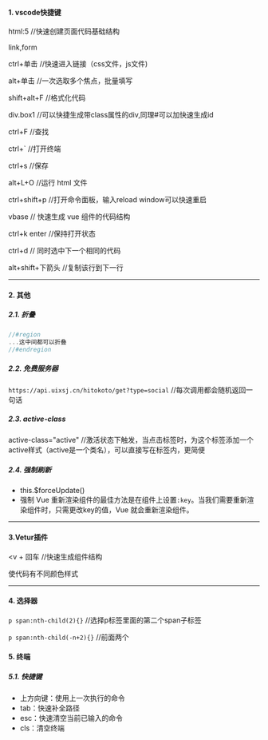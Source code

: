 #### 1. vscode快捷键

html:5			//快速创建页面代码基础结构

link,form

ctrl+单击		//快速进入链接（css文件，js文件)

alt+单击		 //一次选取多个焦点，批量填写

shift+alt+F 	//格式化代码

div.box1 		//可以快捷生成带class属性的div,同理#可以加快速生成id

ctrl+F 			 //查找

ctrl+` 		 	//打开终端

ctrl+s			  //保存

alt+L+O		//运行 html 文件

ctrl+shift+p	//打开命令面板，输入reload window可以快速重启

vbase			// 快速生成 vue 组件的代码结构

ctrl+k enter	//保持打开状态

ctrl+d 			// 同时选中下一个相同的代码

alt+shift+下箭头	//复制该行到下一行



---

#### 2. 其他

##### 2.1. 折叠

```javascript
//#region
...这中间都可以折叠
//#endregion
```

##### 2.2. 免费服务器

`https://api.uixsj.cn/hitokoto/get?type=social`   //每次调用都会随机返回一句话

##### 2.3. active-class

active-class="active"  //激活状态下触发，当点击标签时，为这个标签添加一个active样式（active是一个类名），可以直接写在标签内，更简便

##### 2.4. 强制刷新

- this.$forceUpdate()
- 强制 Vue 重新渲染组件的最佳方法是在组件上设置`:key`。当我们需要重新渲染组件时，只需更改key的值，Vue 就会重新渲染组件。

---

#### 3.Vetur插件

<v + 回车 			//快速生成组件结构

使代码有不同颜色样式

---

#### 4. 选择器

`p span:nth-child(2){}`   //选择p标签里面的第二个span子标签

`p span:nth-child(-n+2){}`   //前面两个



#### 5. 终端

##### 5.1. 快捷键

- 上方向键：使用上一次执行的命令
- tab：快速补全路径
- esc：快速清空当前已输入的命令
- cls：清空终端
